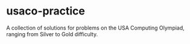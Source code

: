 # usaco-practice

A collection of solutions for problems on the USA Computing Olympiad, ranging from Silver to Gold difficulty.
